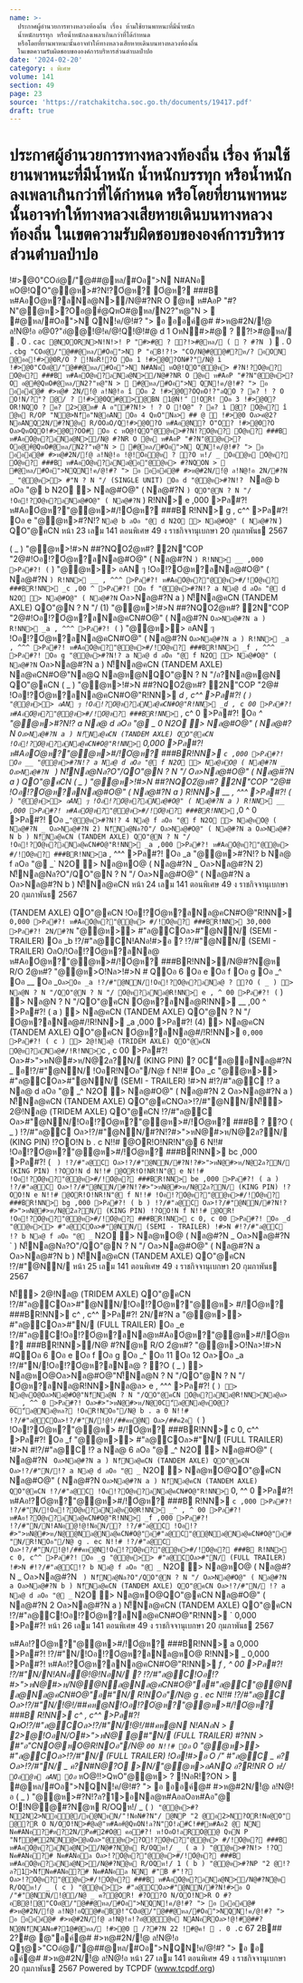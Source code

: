 ```yaml
---
name: >-
  ประกาศผู้อำนวยการทางหลวงท้องถิ่น เรื่อง ห้ามใช้ยานพาหนะที่มีน้ำหนัก
  น้ำหนักบรรทุก หรือน้ำหนักลงเพลาเกินกว่าที่ได้กำหนด
  หรือโดยที่ยานพาหนะนั้นอาจทำให้ทางหลวงเสียหายเดินบนทางหลวงท้องถิ่น
  ในเขตความรับผิดชอบขององค์การบริหารส่วนตำบลป่าปอ
date: '2024-02-20'
category: ง พิเศษ
volume: 141
section: 49
page: 23
source: 'https://ratchakitcha.soc.go.th/documents/19417.pdf'
draft: true
---
```


# ประกาศผู้อำนวยการทางหลวงท้องถิ่น เรื่อง ห้ามใช้ยานพาหนะที่มีน้ำหนัก น้ำหนักบรรทุก หรือน้ำหนักลงเพลาเกินกว่าที่ได้กำหนด หรือโดยที่ยานพาหนะนั้นอาจทำให้ทางหลวงเสียหายเดินบนทางหลวงท้องถิ่น ในเขตความรับผิดชอบขององค์การบริหารส่วนตำบลป่าปอ

!#>@0"COอํ@/"@##@หล/#Oอ">N N#ANอ หO@!QO"@@ห>#?N!?Oํ@ห? Oํ@ห? ###B ห#AอOํ@ห?ลNล@N>/N@#?NR O ํ@ห ห#AอP "#?N"@@ห>?Oอ@#ํ@QหO#@หล/N2?"ห@"N >  #@หล/#Oอ">N QN!ค/@!#? "> อ ออค์@# #>ห@#2N/!ํ@ ล!N@!อ อ@0?"อํ@@!@!ค/@!Q!@!#@ d 1 OหN#>#@ ? ?!>#@หล/  . 0 . `cac @NOORN>N!N!>! P "#>#@ ? ?!>#@หล/ (  ? #?N ` )  . 0 . `cbg "COอํ@/"@##@หล/#Oอ">N P "อB!?!> "CO/N@#@@#?ห/? อON @ออ!#>@0R/O ? !NอR!?O Oอ 1 !#>@0?ON#?"/N@ ì !#>@0"COอํ@/"@##@หล/#Oอ">N N#ANอ หO@!QO"@@ห> #?N!?Oํ@ห? Oํ@ห? ###B ห#AอOํ@ห?ลNล@N>/N@#?NR O ํ@ห ห#AอP "#?N"@@ห>?O อ@#ํ@QหO#@หล/N2?"ห@"N >  #@หล/#Oอ">N QN!ค/@!#? "> อ ออค์@# #>ห@# 2N/!ํ@ ล!N@!อ î Oอ 2 !#>@0?OQหO!?"ลQO ? ค? ! ? O O!N/?"? @/ ? !#>@0Q#@>@BN 1@N! ็ !OR! Oอ 3 !#>@0?OR!NQO ? ค? 2>@ห# A อ"#?N!> ! ? O !O@" ? ค? ì ํ@? Oํ@ห? î ํ@ห R/OP "N@>N!็อ"N@อAN Oอ 4 QหO"Nล> ## @  !#>@0 Oล>คํ@2?NอANQ2N/#?Nํ@ห R/OOลO/Q!#>@0?O ห#Aอ@N? O"O? !#>@0?O Oล>QหOQO!#>@0?OO# Oอ c หO@!QO"@@ห>#?N!?Oํ@ห? Oํ@ห? ###B ห#AอOํ@ห?ลNล@N>/N@ #?NR O ํ@ห ห#AอP "#?N"@@ห>?Oอ@#ํ@QหO#@หล/N2?"ห@"N >  #@หล/#Oอ">N QN!ค/@!#? "> อ ออค์@# #>ห@#2N/!ํ@ ล!N@!อ !@!Oอํ@ห ? ?O ห!/ _ Oอํ@ห Oํ@ห? Oํ@ห? ###B ห#AอOํ@ห?ลNล@อ"@@ห> #?NQON >  #@หล/#Oอ">NQN!ค/@!#? "> อ ออค์@# #>ห@#2N/!ํ@ ล!N@!อ 2N/#?N _ "@@ห>> #"N ? N "/ (SINGLE UNIT) Oอ d "@@ห>#?N!? ` Nล@ b ลOอ "@ b N2O > Nล@#O@" ( Nล@#?N ` ) QO"@N ? N "/ !Oอ!?Oํ@ห?ลNล@#O@" ( Nล@#?N ` ) R!NN> e ,000 >Pล#?! ห#AอOํ@ห?"@@ห>#/!Oํ@ห? ###B R!NN> g , c^^ >Pล#?! Oอ e "@@ห>#?N!? ` Nล@ b ลOอ "@ d N2O > Nล@#O@" ( Nล@#?N ` ) QO"@คCN หน้า 23 เลม 141 ตอนพิเศษ 49 ง ราชกิจจานุเบกษา 20 กุมภาพันธ 2567

( _ ) "@@ห>!#>N ##?NQO2ํ@ห#? 2N"COP "2@#!Oอ!?Oํ@ห?ลNล@#O@" ( Nล@#?N ` ) R!NN> __ ,000 >Pล#?! ( ` ) "@@ห>> อAN ๆ !Oอ!?Oํ@ห?ลNล@#O@" ( Nล@#?N ` ) R!NN> __ , ^^^ >Pล#?! ห#AอOํ@ห?"@@ห>#/!Oํ@ห? ###BR!NN> _c ,00 ^ >Pล#?! Oอ f "@@ห>#?N!? a Nล@ d ลOอ "@ d N2O > Nล@#O@" ( Nล@#?N ` Oล>Nล@#?N a ) N!็Nล@คCN (TANDEM AXLE) QO"@N ? N "/ (1) "@@ห>!#>N ##?NQO2ํ@ห#? 2N"COP "2@#!Oอ!?Oํ@ห?ลNล@คCN#O@" ( Nล@#?N ` Oล>Nล@#?N a ) R!NN> _a , ^^^ >Pล#?! ( ` ) "@@ห>> อAN ๆ !Oอ!?Oํ@ห?ลNล@คCN#O@" ( Nล@#?N ` Oล>Nล@#?N a ) R!NN> _a , ^^^ >Pล#?! ห#AอOํ@ห?"@@ห>#/!Oํ@ห? ###BR!NN> _f , ^^^ >Pล#?! Oอ g "@@ห>#?N!? a Nล@ d ลOอ "@ f N2O > Nล@#O@" ( Nล@#?N ` Oล>Nล@#?N a ) N!็Nล@คCN (TANDEM AXLE) Nล@คCN#O@"Nล@Q Nล@ห@NQO"@N ? N "/อ?Nล@ห@N QO"@คCN ( _ ) "@@ห>!#>N ##?NQO2ํ@ห#? 2N"COP "2@# !Oอ!?Oํ@ห?ลNล@คCN#O@"R!NN> _d , c^^ >Pล#?! ( ` ) "@@ห>> อAN ๆ !Oอ!?Oํ@ห?ลNล@คCN#O@"R!NN> _d , c 00 >Pล#?! ห#AอOํ@ห?"@@ห>#/!Oํ@ห? ###BR!NN> `_ , c^ 0 >Pล#?! Oอ _^ "@@ห>#?N!? a Nล@ d ลOอ "@ _ 0 N2O > Nล@#O@" ( Nล@#?N ` Oล>Nล@#?N a ) N!็Nล@คCN (TANDEM AXLE) QO"@คCN !Oอ!?Oํ@ห?ลNล@คCN#O@"R!NN> ` 0,000 >Pล#?! ห#AอOํ@ห?"@@ห>#/!Oํ@ห? ###BR!NN> `c ,000 >Pล#?! Oอ __ "@@ห>#?N!? a Nล@ d ลOอ "@ f N2O > Nล@หO@ ( Nล@#?N _ Oล>Nล@#?N ` ) N!็Nล@Nล?O"/QO"@N ? N "/ Oล>Nล@#O@" ( Nล@#?N a ) QO"@คCN ( _ ) "@@ห>!#>N ##?NQO2ํ@ห#? 2N"COP "2@# !Oอ!?Oํ@ห?ลNล@#O@" ( Nล@#?N a ) R!NN> __ , ^^^ >Pล#?! ( ` ) "@@ห>> อAN ๆ !Oอ!?Oํ@ห?ลNล@#O@" ( Nล@#?N a ) R!NN> __ ,000 >Pล#?! ห#AอOํ@ห?"@@ห>#/!Oํ@ห? ###BR!NN> `_ ,0 ^ 0 >Pล#?! Oอ _` "@@ห>#?N!? 4 Nล@ f ลOอ "@ f N2O > Nล@หO@ ( Nล@#?N _ Oล>Nล@#?N 2) N!็Nล@Nล?O"/ Oล>Nล@#O@" ( Nล@#?N a Oล>Nล@#?N b ) N!็Nล@คCN (TANDEM AXLE) QO"@N ? N "/ !Oอ!?Oํ@ห?ลNล@คCN#O@"R!NN> _a ,000 >Pล#?! ห#AอOํ@ห?"@@ห> #/!Oํ@ห? ###BR!NN> `a , ^^^ >Pล#?! Oอ _a "@@ห>#?N!? b Nล@ f ลOอ "@ _` N2O > Nล@หO@ ( Nล@#?N _ Oล>Nล@#?N 2) N!็Nล@Nล?O"/QO"@N ? N "/ Oล>Nล@#O@" ( Nล@#?N a Oล>Nล@#?N b ) N!็Nล@คCN หน้า 24 เลม 141 ตอนพิเศษ 49 ง ราชกิจจานุเบกษา 20 กุมภาพันธ 2567

(TANDEM AXLE) QO"@คCN !Oอ!?Oํ@ห?ลNล@คCN#O@"R!NN> ` 0,000 >Pล#?! ห#AอOํ@ห?"@@ห> #/!Oํ@ห? ###BR!NN> 30,000 >Pล#?! 2N/#?N ` "@@ห>> #"ล@COล>#"@NN/ (SEMI - TRAILER) Oอ _b !?/#"ล@CN!ANอ!#>อ ? !?/#"@NN/ (SEMI - TRAILER) OลO/!Oอ!?Oํ@ห?ลNล@ ห#AอOํ@ห?"@@ห>#/!Oํ@ห? ###BR!NN>/N@#?Nํ@ห R/O 2ํ@ห#? "@@ห>O!Nล>!#>N # QOอ 6 Oอ e Oอ f Oอ g Oอ _^ Oอ __ Oอ _` Oล>Oอ _a !?/#"@NN/!Oอ!?Oํ@ห?ลNล@ ? ?O ( _ ) > Nล@N ? N "/QO"@N ? N "/ Oํ@ห?ลNล@R!NN> e , ^ 00 >Pล#?! ( ` ) > Nล@N ? N "/QO"@คCN Oํ@ห?ลNล@R!NN> __ ,00 ^ >Pล#?! ( a ) > Nล@คCN (TANDEM AXLE) QO"@N ? N "/ Oํ@ห?ลNล@#/!R!NN> _a ,000 >Pล#?! (4) > Nล@คCN (TANDEM AXLE) QO"@คCN Oํ@ห?ลNล@#/!R!NN> ` 0,000 >Pล#?! ( c ) > 2@!Nล@ (TRIDEM AXLE) QO"@คCN Oํ@ห?ลNล@#/!R!NN> `c , c 00 >Pล#?! Oล>#>">หN@#>ห/N@2ล?N/ (KING PIN) ? 0C"์ล@อNล@#?N _ อ!?/#"@NN/ !OอR!NOอ"/N@ f N!!# Oอ _c "@@ห>> #"ล@COล>#"@NN/ (SEMI - TRAILER) !#>N #!?/#"ล@C !? a Nล@ d ลOอ "@ _^ N2O > Nล@#O@" ( Nล@#?N 2 Oล>Nล@#?N a ) N!็Nล@คCN (TANDEM AXLE) QO"@คCNOล>!?/#"@NN/N!็> 2@!Nล@ (TRIDEM AXLE) QO"@คCN !?/#"ล@C Oล>#"@NN/!Oอ!?Oํ@ห?"@@ห>#/!Oํ@ห? ###B ? ?O ( _ ) !?/#"ล@C Oล>!?/#"@NN/#?N!?#>">หN@#>ห/N@2ล?N/ (KING PIN) !?OO!N b . c N!!# @OR!O!NR!N"@ 6 N!!# !Oอ!?Oํ@ห?"@@ห>#/!Oํ@ห? ###BR!NN> bc ,000 >Pล#?! ( ` ) !?/#"ล@C Oล>!?/#"@NN/#?N!?#>">หN@#>ห/N@2ล?N/ (KING PIN) !?OO!N d N!!# @OR!O!NR!N"@ e N!!# !Oอ!?Oํ@ห?"@@ห>#/!Oํ@ห? ###BR!NN> be ,000 >Pล#?! ( a ) !?/#"ล@C Oล>!?/#"@NN/#?N!?#>">หN@#>ห/N@2ล?N/ (KING PIN) !?OO!N e N!!# @OR!O!NR!N"@ f N!!# !Oอ!?Oํ@ห?"@@ห>#/!Oํ@ห? ###BR!NN> bg ,000 >Pล#?! ( b ) !?/#"ล@C Oล>!?/#"@NN/#?N!?#>">หN@#>ห/N@2ล?N/ (KING PIN) !?OO!N f N!!# @OR! !Oอ!?Oํ@ห?"@@ห>#/!Oํ@ห? ###BR!NN> c 0, c 00 >Pล#?! Oอ _d "@@ห>> #"ล@COล>#"@NN/ (SEMI - TRAILER) !#>N #!?/#"ล@C !? b Nล@ f ลOอ "@ _` N2O > Nล@หO@ ( Nล@#?N _ Oล>Nล@#?N ` ) N!็Nล@Nล?O"/QO"@N ? N "/ Oล>Nล@#O@" ( Nล@#?N a Oล>Nล@#?N b ) N!็Nล@คCN (TANDEM AXLE) QO"@คCN !?/#"@NN/ หน้า 25 เลม 141 ตอนพิเศษ 49 ง ราชกิจจานุเบกษา 20 กุมภาพันธ 2567

N!็> 2@!Nล@ (TRIDEM AXLE) QO"@คCN !?/#"ล@COล>#"@NN/!Oอ!?Oํ@ห?"@@ห> #/!Oํ@ห? ###BR!NN> c^ , c^^ >Pล#?! 2N/#?N a "@@ห>> #"ล@COล>#"N/ (FULL TRAILER) Oอ _e !?/#"ล@C!Oอ!?Oํ@ห?ลNล@ห#AอOํ@ห?"@@ห>#/!Oํ@ห? ###BR!NN>/N@ #?Nํ@ห R/O 2ํ@ห#? "@@ห>O!Nล>!#>N #QOอ 6 Oอ e Oอ f Oอ g Oอ _^ Oอ 11 Oอ 12 Oล>Oอ _a !?/#"N/!Oอ!?Oํ@ห?ลNล@ ? ?O ( _ ) > Nล@หO@Oล>Nล@#O@"N!็Nล@N ? N "/QO"@N ? N "/ Oํ@ห?ลNล@R!NN>Nล@ล> e , ^^^ >Pล#?! ( ` ) > Nล@หO@Oล>Nล@#O@"N!็Nล@N ? N "/QO"@คCN Oํ@ห?ลNล@R!NN>Nล@ล> __ , ^^ 0 >Pล#?! Oล>#>">หN@#>ห/N@0C"์ล@Nล@หO@? 0C"์ล@Nล@หล? !OอR!NOอ"/N@ b . a 0 N!!# !?/#"ล@COล>!?/#"N/!@!/##คห@N Oล>/##ค2อ ( ` ) !Oอ!?Oํ@ห?"@@ห> #/!Oํ@ห? ###BR!NN> c 0, c^^ >Pล#?! Oอ _f "@@ห>> #"ล@COล>#"N/ (FULL TRAILER) !#>N #!?/#"ล@C !? a Nล@ 6 ลOอ "@ _^ N2O > Nล@#O@" ( Nล@#?N ` Oล>Nล@#?N a ) N!็Nล@คCN (TANDEM AXLE) QO"@คCN Oล>!?/#"N/!? a Nล@ d ลOอ "@ _` N2O > Nล@หO@QO"@คCN Nล@#O@" ( Nล@#?N ` Oล>Nล@#?N a ) N!็Nล@คCN (TANDEM AXLE) QO"@คCN !?/#"ล@C !Oอ!?Oํ@ห?ลNล@คCN#O@"R!NN> ` 0, ^^ 0 >Pล#?! ห#Aอ!?Oํ@ห?"@@ห>#/!Oํ@ห? ###B R!NN> `c ,000 >Pล#?! !?/#"N/!Oอ!?Oํ@ห?ลNล@หO@R!NN> _^ , ^ 00 >Pล#?! ห#Aอ!?Oํ@ห?ลNล@คCN#O@"R!NN> _f ,000 >Pล#?! !?/#"N/N!ANอํ@!@!NอN/? !?/#"ล@C !Oอ!?#>">หN@#>ห/N@@Nล@Nล@คCN#O@"อ#"ล@C"@@Nล@Nล@คCN#O@"อ#"N/R!NOอ"/N@ g . ec N!!# !?/#"ล@C Oล>!?/#"N/!@!/##คห@N!Oอ!?Oํ@ห?"@@ห>#/!Oํ@ห? ###B R!NN> c 0, c^^ >Pล#?! Oอ _g "@@ห>> #"ล@COล>#"N/ (FULL TRAILER) !#>N #!?/#"ล@C!? b Nล@ f ลOอ "@ _` N2O > Nล@หO@ ( Nล@#?N _ Oล>Nล@#?N ` ) N!็Nล@Nล?O"/QO"@N ? N "/ Oล>Nล@#O@" ( Nล@#?N a Oล>Nล@#?N b ) N!็Nล@คCN (TANDEM AXLE) QO"@คCN Oล>!?/#"N/ !? a Nล@ d ลOอ "@ _` N2O > Nล@หO@QO"@คCN Nล@#O@" ( Nล@#?N 2 Oล>Nล@#?N a ) N!็Nล@คCN (TANDEM AXLE) QO"@คCN !?/#"ล@C!Oอ!?Oํ@ห?ลNล@คCN#O@"R!NN> ` 0,000 >Pล#?! หน้า 26 เลม 141 ตอนพิเศษ 49 ง ราชกิจจานุเบกษา 20 กุมภาพันธ 2567

ห#Aอ!?Oํ@ห?"@@ห>#/!Oํ@ห? ###BR!NN> a 0,000 >Pล#?! !?/#"N/!Oอ!?Oํ@ห?ลNล@หO@ R!NN> _ 0,000 >Pล#?! ห#Aอ!?Oํ@ห?ลNล@คCN#O@"R!NN> _f , ^ 00 >Pล#?! !?/#"N/N!ANอํ@!@!NอN/ ? !?/#"ล@C!Oอ!?#>">หN@#>ห/N@@Nล@Nล@คCN#O@"อ#"ล@C"@@Nล@Nล@คCN#O@"อ#"N/ R!NOอ"/N@ g . ec N!!# !?/#"ล@C Oล>!?/#"N/!@!/##คห@N!Oอ!?Oํ@ห?"@@ห>#/!Oํ@ห? ###B R!NN> c^ , c^^ >Pล#?! QหO!?/#"ล@COล>!?/#"N/!@!/##คห@N N!ANอN >  2>@!OอN/O#>">หN@ @#"N/ (FULL TRAILER) #?NN > #"อ"CNO@หO@R!NOอ"/N@ ` 00 N!!# Oอ ` 0 "@@ห>> #"ล@COล>!?/#"N/ (FULL TRAILER) !Oอ!#>อ O /" #"ล@C _ ค? Oล>!?/#"N/ _ ค?N#N@?O >N/"@@ห>อANQ อ?R!NR O ห!/ ` Oอํ@ห อAN Oอ `_ หO@!!>QหO"@@ห> ? !NอR!?ON >  #@หล/#Oอ">NQN!ค/@!#? "> อ ออค์@# #>ห@#2N/!ํ@ ล!N@!อ ( _ ) "@@ห>#?N!?ล?1>อNล@ห#AอลOอห#Aอ"@ O!!N@@#?Nํ@ห R/OQห!/ _ ( ` ) "@@ห>#?N2N2>Nอํ@/ห@NหN/"!NอN#?N"/ @NP "2 @อ2>N?OR!Nอ@O" @?R O N/OO!N>#ํ@ล@"ห#Aอ#ํ@QหON!ล?N"O!ล#C!##ห#Aอ2 @ NN Nค#ANอ?#ห?2N/Pค#2#O@ คอ#?! ห!OอO!ลRO@@ QหN P "N!็@#2NN@>@ลOล>"@@ห>?O!?Oํ@ห?"@@ห> #/!Oํ@ห? ###B ห#AอOํ@ห?ลNล@N>/N@#?Nํ@ห R/OQห!/ _ ( a ) "@@ห>#?N!> !?O Nค#ANอ?# Nค#ANอล Oล>!?Oํ@ห?"@@ห>#/!Oํ@ห? ###B ห#AอOํ@ห?ลNล@N>/N@#?Nํ@ห R/OQห!/ 1 ( b ) "@@ห>#?NP "2 @!?ล?1>N!็Nค#ANอ?# Nค#ANอล NN #"B #"!? Oล>!?Oํ@ห?"@@ห>#/!Oํ@ห? ###B ห#AอOํ@ห?ลNล@N>/N@#?Nํ@ห R/OQห!/ _ ( c ) "@@ห>> #"ล@COล>#"@NN/#?N!#>อ O /"#"@NN/!@/N@ _ ค?@OR! #?O?O N/OO!N>R O #? อB@!@"COอํ@/"@##@หล/#Oอ">NQN!ค/@!#? "> อ ออค์@# #>ห@#2N/!ํ@ ล!N@!อQ@#อB@!"COอํ@/"@##@หล/#Oอ">NQN!ค/@!#? "> อ ออค์@# #>ห@#2N/!ํ@ ล!N@!อ!?อํ@@ํ@ห NANอROล>!@!#@##?Nํ@N!็NANอ#?1@#@หล/ !#>@0  /?#?N 22 !#@ค!  . 0 . `c 67 2B## 2?#@ @"อค์@# #>ห@#2N/!ํ@ ล!N@!อ Qฐ@>"COอํ@/"@##@หล/#Oอ">NQN!ค/@!#? "> อ อ อค์@# #>ห@#2N/!ํ@ ล!N@!อ หน้า 27 เลม 141 ตอนพิเศษ 49 ง ราชกิจจานุเบกษา 20 กุมภาพันธ 2567 Powered by TCPDF (www.tcpdf.org)
